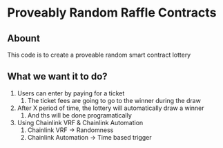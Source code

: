 # Proveably Random Raffle Contracts

## Abount

This code is to create a proveable random smart contract lottery

## What we want it to do?

1. Users can enter by paying for a ticket
   1. The ticket fees are going to go to the winner during the draw
2. After X period of time, the lottery will automatically draw a winner
   1. And ths will be done programatically
3. Using Chainlink VRF & Chainlink Automation
   1. Chainlink VRF -> Randomness
   2. Chainlink Automation -> Time based trigger
